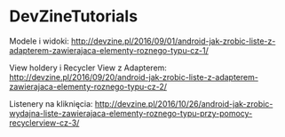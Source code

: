 # DevZineTutorials

Modele i widoki:
http://devzine.pl/2016/09/01/android-jak-zrobic-liste-z-adapterem-zawierajaca-elementy-roznego-typu-cz-1/

View holdery i Recycler View z Adapterem:
http://devzine.pl/2016/09/20/android-jak-zrobic-liste-z-adapterem-zawierajaca-elementy-roznego-typu-cz-2/

Listenery na kliknięcia:
http://devzine.pl/2016/10/26/android-jak-zrobic-wydajna-liste-zawierajaca-elementy-roznego-typu-przy-pomocy-recyclerview-cz-3/
